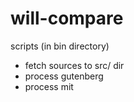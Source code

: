# will-compare

scripts (in bin directory)
 - fetch sources to src/ dir
 - process gutenberg
 - process mit

